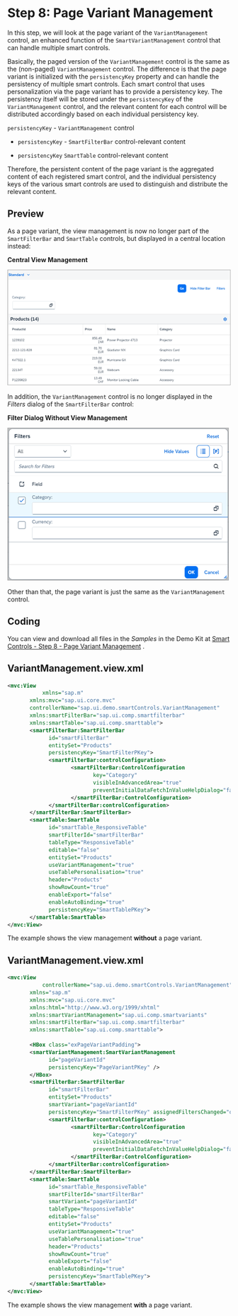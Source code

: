 <!-- loiob1d4d261524b4a3da78547ed4283a082 -->

# Step 8: Page Variant Management

In this step, we will look at the page variant of the `VariantManagement` control, an enhanced function of the `SmartVariantManagement` control that can handle multiple smart controls.

Basically, the paged version of the `VariantManagement` control is the same as the \(non-paged\) `VariantManagement` control. The difference is that the page variant is initialized with the `persistencyKey` property and can handle the persistency of multiple smart controls. Each smart control that uses personalization via the page variant has to provide a persistency key. The persistency itself will be stored under the `persistencyKey` of the `VariantManagement` control, and the relevant content for each control will be distributed accordingly based on each individual persistency key.

`persistencyKey` - `VariantManagement` control

-   `persistencyKey` - `SmartFilterBar` control-relevant content

-   `persistencyKey` `SmartTable` control-relevant content


Therefore, the persistent content of the page variant is the aggregated content of each registered smart control, and the individual persistency keys of the various smart controls are used to distinguish and distribute the relevant content.



## Preview

As a page variant, the view management is now no longer part of the `SmartFilterBar` and `SmartTable` controls, but displayed in a central location instead:

  
  
**Central View Management**

![](images/Smart_Controls_Tutorial_Step_08a_ac9637a.png "Central View Management")

In addition, the `VariantManagement` control is no longer displayed in the *Filters* dialog of the `SmartFilterBar` control:

  
  
**Filter Dialog Without View Management**

![](images/Smart_Controls_Tutorial_Step_08b_20ef10b.png "Filter Dialog Without View Management")

Other than that, the page variant is just the same as the `VariantManagement` control.



## Coding

You can view and download all files in the *Samples* in the Demo Kit at [Smart Controls - Step 8 - Page Variant Management](https://ui5.sap.com/#/entity/sap.ui.comp.tutorial.smartControls/sample/sap.ui.comp.tutorial.smartControls.08) .



## VariantManagement.view.xml

```xml
<mvc:View 
	       xmlns="sap.m"
       xmlns:mvc="sap.ui.core.mvc"
       controllerName="sap.ui.demo.smartControls.VariantManagement"
       xmlns:smartFilterBar="sap.ui.comp.smartfilterbar"
       xmlns:smartTable="sap.ui.comp.smarttable">
       <smartFilterBar:SmartFilterBar 
             id="smartFilterBar"
             entitySet="Products"
             persistencyKey="SmartFilterPKey">
             <smartFilterBar:controlConfiguration>
                    <smartFilterBar:ControlConfiguration
                           key="Category" 
                           visibleInAdvancedArea="true"
                           preventInitialDataFetchInValueHelpDialog="false">
                    </smartFilterBar:ControlConfiguration>
             </smartFilterBar:controlConfiguration>
       </smartFilterBar:SmartFilterBar>
       <smartTable:SmartTable 
             id="smartTable_ResponsiveTable"
             smartFilterId="smartFilterBar" 
             tableType="ResponsiveTable" 
             editable="false"
             entitySet="Products" 
             useVariantManagement="true"
             useTablePersonalisation="true" 
             header="Products" 
             showRowCount="true"
             enableExport="false" 
             enableAutoBinding="true"
             persistencyKey="SmartTablePKey">
       </smartTable:SmartTable>
</mvc:View>
```

The example shows the view management **without** a page variant.



## VariantManagement.view.xml

```xml
<mvc:View 
	       controllerName="sap.ui.demo.smartControls.VariantManagement"
       xmlns="sap.m"
       xmlns:mvc="sap.ui.core.mvc"
       xmlns:html="http://www.w3.org/1999/xhtml"      
       xmlns:smartVariantManagement="sap.ui.comp.smartvariants"    
       xmlns:smartFilterBar="sap.ui.comp.smartfilterbar"     
       xmlns:smartTable="sap.ui.comp.smarttable">

       <HBox class="exPageVariantPadding">                                                
       <smartVariantManagement:SmartVariantManagement        
             id="pageVariantId"
             persistencyKey="PageVariantPKey" />     
       </HBox>             
       <smartFilterBar:SmartFilterBar 
             id="smartFilterBar"
             entitySet="Products"
             smartVariant="pageVariantId"
             persistencyKey="SmartFilterPKey" assignedFiltersChanged="onFiltersChanged">
             <smartFilterBar:controlConfiguration>
                    <smartFilterBar:ControlConfiguration
                           key="Category" 
                           visibleInAdvancedArea="true"
                           preventInitialDataFetchInValueHelpDialog="false">
                    </smartFilterBar:ControlConfiguration>
             </smartFilterBar:controlConfiguration>
       </smartFilterBar:SmartFilterBar>
       <smartTable:SmartTable 
             id="smartTable_ResponsiveTable"
             smartFilterId="smartFilterBar" 
             smartVariant="pageVariantId"            
             tableType="ResponsiveTable" 
             editable="false"
             entitySet="Products" 
             useVariantManagement="true"
             useTablePersonalisation="true" 
             header="Products" 
             showRowCount="true"
             enableExport="false" 
             enableAutoBinding="true"
             persistencyKey="SmartTablePKey">
       </smartTable:SmartTable>
</mvc:View>
```

The example shows the view management **with** a page variant.

